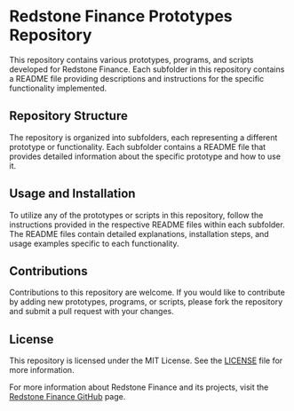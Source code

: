 # Redstone Finance Prototypes Repository

This repository contains various prototypes, programs, and scripts developed for Redstone Finance. Each subfolder in this repository contains a README file providing descriptions and instructions for the specific functionality implemented.

## Repository Structure

The repository is organized into subfolders, each representing a different prototype or functionality. Each subfolder contains a README file that provides detailed information about the specific prototype and how to use it.

## Usage and Installation

To utilize any of the prototypes or scripts in this repository, follow the instructions provided in the respective README files within each subfolder. The README files contain detailed explanations, installation steps, and usage examples specific to each functionality.

## Contributions

Contributions to this repository are welcome. If you would like to contribute by adding new prototypes, programs, or scripts, please fork the repository and submit a pull request with your changes.

## License

This repository is licensed under the MIT License. See the [LICENSE](LICENSE) file for more information.

For more information about Redstone Finance and its projects, visit the [Redstone Finance GitHub](https://github.com/redstone-finance) page.
